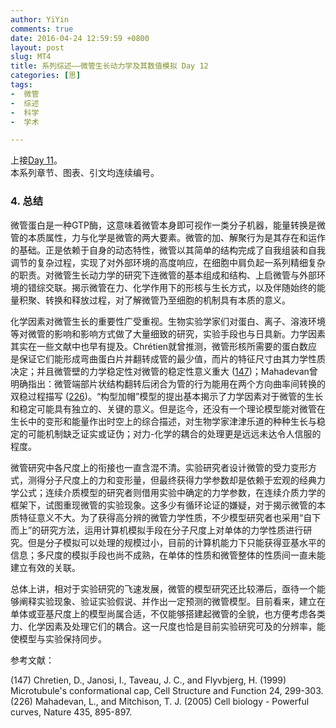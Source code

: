 ```yaml
---
author: YiYin
comments: true
date: 2016-04-24 12:59:59 +0800
layout: post
slug: MT4
title: 系列综述——微管生长动力学及其数值模拟 Day 12
categories: [思]
tags:
-  微管
-  综述
-  科学
-  学术

---
```


上接[Day 11](http://whyhow.github.io/2016/04/16/mt3-4.html)。<br/>
本系列章节、图表、引文均连续编号。 

### 4. 总结

微管蛋白是一种GTP酶，这意味着微管本身即可视作一类分子机器，能量转换是微管的本质属性，力与化学是微管的两大要素。微管的加、解聚行为是其存在和运作的基础。正是依赖于自身的动态特性，微管以其简单的结构完成了自我组装和自我调节的复杂过程，实现了对外部环境的高度响应，在细胞中肩负起一系列精细复杂的职责。对微管生长动力学的研究下连微管的基本组成和结构、上启微管与外部环境的错综交联。揭示微管在力、化学作用下的形核与生长方式，以及伴随始终的能量积聚、转换和释放过程，对了解微管乃至细胞的机制具有本质的意义。

化学因素对微管生长的重要性广受重视。生物实验学家们对蛋白、离子、溶液环境等对微管的影响和影响方式做了大量细致的研究，实验手段也与日具新。力学因素其实在一些文献中也早有提及。Chrétien就曾推测，微管形核所需要的蛋白数应是保证它们能形成弯曲蛋白片并翻转成管的最少值，而片的特征尺寸由其力学性质决定；并且微管壁的力学稳定性对微管的稳定性意义重大 (<a href="#r147">147</a>)；Mahadevan曾明确指出：微管端部片状结构翻转后闭合为管的行为能用在两个方向曲率间转换的双稳过程描写 (<a href="#r226">226</a>)。“构型加帽”模型的提出基本揭示了力学因素对于微管的生长和稳定可能具有独立的、关键的意义。但是迄今，还没有一个理论模型能对微管在生长中的变形和能量作出时空上的综合描述，对生物学家津津乐道的种种生长与稳定的可能机制缺乏证实或证伪；对力-化学的耦合的处理更是远远未达令人信服的程度。

微管研究中各尺度上的衔接也一直含混不清。实验研究者设计微管的受力变形方式，测得分子尺度上的力和变形量，但最终获得力学参数却是依赖于宏观的经典力学公式；连续介质模型的研究者则借用实验中确定的力学参数，在连续介质力学的框架下，试图重现微管的实验现象。这多少有循环论证的嫌疑，对于揭示微管的本质特征意义不大。为了获得高分辨的微管力学性质，不少模型研究者也采用“自下而上”的研究方法，运用计算机模拟手段在分子尺度上对单体的力学性质进行研究。但是分子模拟可以处理的规模过小，目前的计算机能力下只能获得亚基水平的信息；多尺度的模拟手段也尚不成熟，在单体的性质和微管整体的性质间一直未能建立有效的关联。

总体上讲，相对于实验研究的飞速发展，微管的模型研究还比较滞后，亟待一个能够阐释实验现象、验证实验假说、并作出一定预测的微管模型。目前看来，建立在单体或亚基尺度上的模型尚属合适，不仅能够搭建起微管的全貌，也方便考虑各类力、化学因素及处理它们的耦合。这一尺度也恰是目前实验研究可及的分辨率，能使模型与实验保持同步。


参考文献：

<a name="r147"></a>(147) Chretien, D., Janosi, I., Taveau, J. C., and Flyvbjerg, H. (1999) Microtubule's conformational cap, Cell Structure and Function 24, 299-303.<br/>
<a name="r226"></a>(226) Mahadevan, L., and Mitchison, T. J. (2005) Cell biology - Powerful curves, Nature 435, 895-897. <br/>